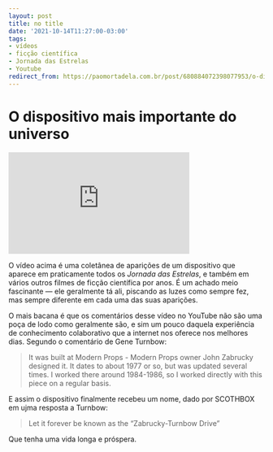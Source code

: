 ```yaml
---
layout: post
title: no title
date: '2021-10-14T11:27:00-03:00'
tags:
- vídeos
- ficção científica
- Jornada das Estrelas
- Youtube
redirect_from: https://paomortadela.com.br/post/680884072398077953/o-dispositivo-mais-importante-do-universo
---
```

# O dispositivo mais importante do universo

<iframe width="356" height="200" id="youtube_iframe" src="https://www.youtube.com/embed/phPp5oYnps0?feature=oembed&amp;enablejsapi=1&amp;origin=https://safe.txmblr.com&amp;wmode=opaque" frameborder="0" allow="accelerometer; autoplay; clipboard-write; encrypted-media; gyroscope; picture-in-picture" allowfullscreen></iframe>

O vídeo acima é uma coletânea de aparições de um dispositivo que aparece em praticamente todos os _Jornada das Estrelas_, e também em vários outros filmes de ficção científica por anos. É um achado meio fascinante — ele geralmente tá ali, piscando as luzes como sempre fez, mas sempre diferente em cada uma das suas aparições.

O mais bacana é que os comentários desse vídeo no YouTube não são uma poça de lodo como geralmente são, e sim um pouco daquela experiência de conhecimento colaborativo que a internet nos oferece nos melhores dias. Segundo o comentário de Gene Turnbow:

> It was built at Modern Props - Modern Props owner John Zabrucky designed it. It dates to about 1977 or so, but was updated several times. I worked there around 1984-1986, so I worked directly with this piece on a regular basis.

E assim o dispositivo finalmente recebeu um nome, dado por SCOTHBOX em ujma resposta a Turnbow:

> Let it forever be known as the “Zabrucky-Turnbow Drive”

Que tenha uma vida longa e próspera.

